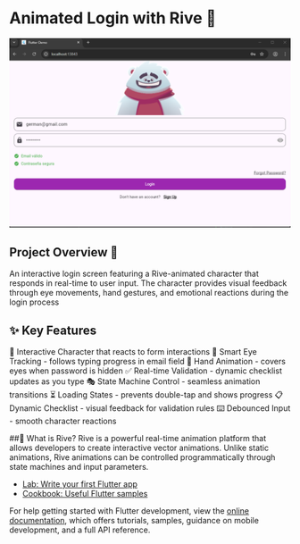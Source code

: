 # Animated Login with Rive 🐻

![](https://github.com/ger04tech/login_animation/blob/main/CAPTURA%20LOGIN.png)

## Project Overview 🧐
An interactive login screen featuring a Rive-animated character that responds in real-time to user input. The character provides visual feedback through eye movements, hand gestures, and emotional reactions during the login process

## ✨ Key Features
🐻 Interactive Character that reacts to form interactions
👀 Smart Eye Tracking - follows typing progress in email field
🙈 Hand Animation - covers eyes when password is hidden
✅ Real-time Validation - dynamic checklist updates as you type
🎭 State Machine Control - seamless animation transitions
⏳ Loading States - prevents double-tap and shows progress
📋 Dynamic Checklist - visual feedback for validation rules
⌨️ Debounced Input - smooth character reactions

##🤔 What is Rive?
Rive is a powerful real-time animation platform that allows developers to create interactive vector animations. Unlike static animations, Rive animations can be controlled programmatically through state machines and input parameters.

- [Lab: Write your first Flutter app](https://docs.flutter.dev/get-started/codelab)
- [Cookbook: Useful Flutter samples](https://docs.flutter.dev/cookbook)

For help getting started with Flutter development, view the
[online documentation](https://docs.flutter.dev/), which offers tutorials,
samples, guidance on mobile development, and a full API reference.

